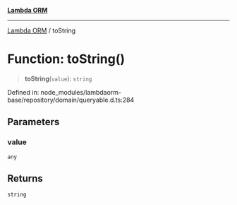 [**Lambda ORM**](../README.md)

***

[Lambda ORM](../README.md) / toString

# Function: toString()

> **toString**(`value`): `string`

Defined in: node\_modules/lambdaorm-base/repository/domain/queryable.d.ts:284

## Parameters

### value

`any`

## Returns

`string`
